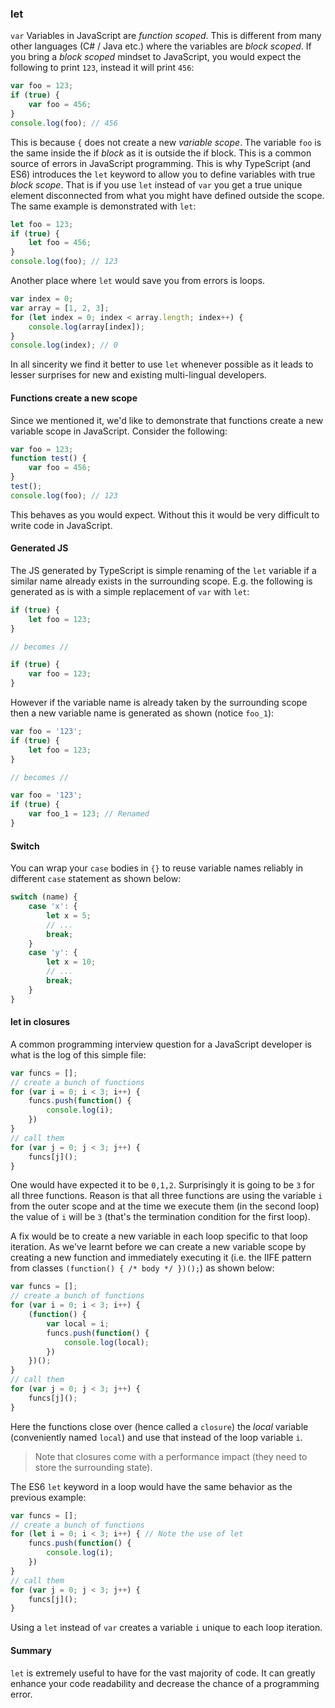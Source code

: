### let

`var` Variables in JavaScript are *function scoped*. This is different from many other languages (C# / Java etc.) where the variables are *block scoped*. If you bring a *block scoped* mindset to JavaScript, you would expect the following to print `123`, instead it will print `456`:

```ts
var foo = 123;
if (true) {
    var foo = 456;
}
console.log(foo); // 456
```
This is because `{` does not create a new *variable scope*. The variable `foo` is the same inside the if *block* as it is outside the if block. This is a common source of errors in JavaScript programming. This is why TypeScript (and ES6) introduces the `let` keyword to allow you to define variables with true *block scope*. That is if you use `let` instead of `var` you get a true unique element disconnected from what you might have defined outside the scope. The same example is demonstrated with `let`:

```ts
let foo = 123;
if (true) {
    let foo = 456;
}
console.log(foo); // 123
```

Another place where `let` would save you from errors is loops.
```ts
var index = 0;
var array = [1, 2, 3];
for (let index = 0; index < array.length; index++) {
    console.log(array[index]);
}
console.log(index); // 0
```
In all sincerity we find it better to use `let` whenever possible as it leads to lesser surprises for new and existing multi-lingual developers.

#### Functions create a new scope
Since we mentioned it, we'd like to demonstrate that functions create a new variable scope in JavaScript. Consider the following:

```ts
var foo = 123;
function test() {
    var foo = 456;
}
test();
console.log(foo); // 123
```
This behaves as you would expect. Without this it would be very difficult to write code in JavaScript.

#### Generated JS
The JS generated by TypeScript is simple renaming of the `let` variable if a similar name already exists in the surrounding scope. E.g. the following is generated as is with a simple replacement of `var` with `let`:

```ts
if (true) {
    let foo = 123;
}

// becomes //

if (true) {
    var foo = 123;
}
```
However if the variable name is already taken by the surrounding scope then a new variable name is generated as shown (notice `foo_1`):

```ts
var foo = '123';
if (true) {
    let foo = 123;
}

// becomes //

var foo = '123';
if (true) {
    var foo_1 = 123; // Renamed
}
```

#### Switch
You can wrap your `case` bodies in `{}` to reuse variable names reliably in different `case` statement as shown below:

```ts
switch (name) {
    case 'x': {
        let x = 5;
        // ...
        break;
    }
    case 'y': {
        let x = 10;
        // ...
        break;
    }
}
```

#### let in closures
A common programming interview question for a JavaScript developer is what is the log of this simple file:

```ts
var funcs = [];
// create a bunch of functions
for (var i = 0; i < 3; i++) {
    funcs.push(function() {
        console.log(i);
    })
}
// call them
for (var j = 0; j < 3; j++) {
    funcs[j]();
}
```
One would have expected it to be `0,1,2`. Surprisingly it is going to be `3` for all three functions. Reason is that all three functions are using the variable `i` from the outer scope and at the time we execute them (in the second loop) the value of `i` will be `3` (that's the termination condition for the first loop).

A fix would be to create a new variable in each loop specific to that loop iteration. As we've learnt before we can create a new variable scope by creating a new function and immediately executing it (i.e. the IIFE pattern from classes `(function() { /* body */ })();`) as shown below:

```ts
var funcs = [];
// create a bunch of functions
for (var i = 0; i < 3; i++) {
    (function() {
        var local = i;
        funcs.push(function() {
            console.log(local);
        })
    })();
}
// call them
for (var j = 0; j < 3; j++) {
    funcs[j]();
}
```
Here the functions close over (hence called a `closure`) the *local* variable (conveniently named `local`) and use that instead of the loop variable `i`.

> Note that closures come with a performance impact (they need to store the surrounding state).

The ES6 `let` keyword in a loop would have the same behavior as the previous example:

```ts
var funcs = [];
// create a bunch of functions
for (let i = 0; i < 3; i++) { // Note the use of let
    funcs.push(function() {
        console.log(i);
    })
}
// call them
for (var j = 0; j < 3; j++) {
    funcs[j]();
}
```

Using a `let` instead of `var` creates a variable `i` unique to each loop iteration.

#### Summary
`let` is extremely useful to have for the vast majority of code. It can greatly enhance your code readability and decrease the chance of a programming error.



[](https://github.com/olov/defs/blob/master/loop-closures.md)
